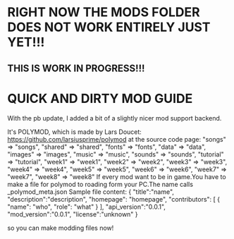 # RIGHT NOW THE MODS FOLDER DOES NOT WORK ENTIRELY JUST YET!!!
## THIS IS WORK IN PROGRESS!!!

# QUICK AND DIRTY MOD GUIDE

With the pb update, I added a bit of a slightly nicer mod support backend.

It's POLYMOD, which is made by Lars Doucet: https://github.com/larsiusprime/polymod
at the source code page:
                    "songs" => "songs",
                    "shared" => "shared",
                    "fonts" => "fonts",
					"data" => "data",
					"images" => "images",
					"music" => "music",
					"sounds" => "sounds",
					"tutorial" => "tutorial",
					"week1" => "week1",
					"week2" => "week2",
					"week3" => "week3",
					"week4" => "week4",
					"week5" => "week5",
					"week6" => "week6",
					"week7" => "week7",
					"week8" => "week8"
If every mod want to be in game.You have to make a file for polymod to roading form your PC.The name calls _polymod_meta.json
Sample file content:
{
	"title":"name",
	"description":"description",
	"homepage": "homepage",
	"contributors": [
		{
			"name": "who",
			"role": "what"
		}
	],
	"api_version":"0.0.1",
	"mod_version":"0.0.1",
	"license":"unknown"
}

so you can make modding files now!